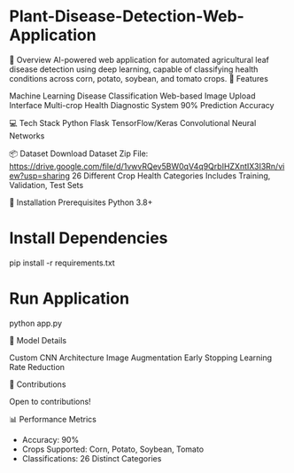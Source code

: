 # Plant-Disease-Detection-Web-Application

📝 Overview
AI-powered web application for automated agricultural leaf disease detection using deep learning, capable of classifying health conditions across corn, potato, soybean, and tomato crops.
🔬 Features

Machine Learning Disease Classification
Web-based Image Upload Interface
Multi-crop Health Diagnostic System
90% Prediction Accuracy

💻 Tech Stack
Python
Flask
TensorFlow/Keras
Convolutional Neural Networks

📦 Dataset
Download Dataset Zip File: https://drive.google.com/file/d/1vwvRQev5BW0qV4q9QrbIHZXntIX3I3Rn/view?usp=sharing
26 Different Crop Health Categories
Includes Training, Validation, Test Sets

🚀 Installation
Prerequisites
Python 3.8+


# Install Dependencies
pip install -r requirements.txt

# Run Application
python app.py

🤖 Model Details

Custom CNN Architecture
Image Augmentation
Early Stopping
Learning Rate Reduction

🤝 Contributions

Open to contributions!


📊 Performance Metrics

* Accuracy: 90%
* Crops Supported: Corn, Potato, Soybean, Tomato
* Classifications: 26 Distinct Categories
